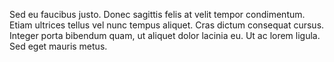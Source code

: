 Sed eu faucibus justo. Donec sagittis felis at velit tempor condimentum. Etiam ultrices tellus vel nunc tempus aliquet. Cras dictum consequat cursus. Integer porta bibendum quam, ut aliquet dolor lacinia eu. Ut ac lorem ligula. Sed eget mauris metus.